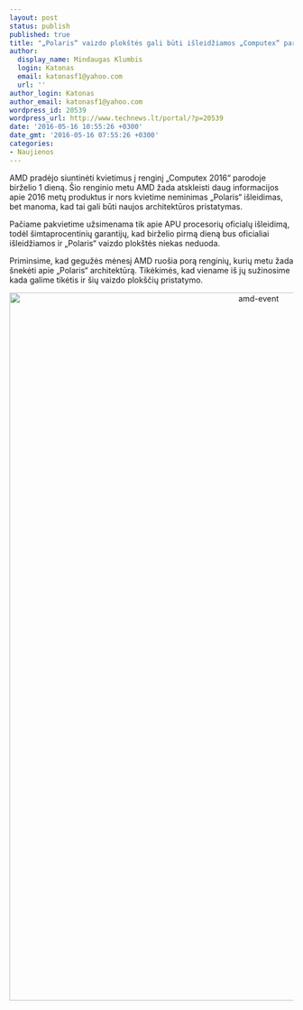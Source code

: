```yaml
---
layout: post
status: publish
published: true
title: "„Polaris“ vaizdo plokštės gali būti išleidžiamos „Computex“ parodoje"
author:
  display_name: Mindaugas Klumbis
  login: Katonas
  email: katonasf1@yahoo.com
  url: ''
author_login: Katonas
author_email: katonasf1@yahoo.com
wordpress_id: 20539
wordpress_url: http://www.technews.lt/portal/?p=20539
date: '2016-05-16 10:55:26 +0300'
date_gmt: '2016-05-16 07:55:26 +0300'
categories:
- Naujienos
---
```

<p>AMD pradėjo siuntinėti kvietimus į renginį „Computex 2016“ parodoje birželio 1 dieną. Šio renginio metu AMD žada atskleisti daug informacijos apie 2016 metų produktus ir nors kvietime neminimas „Polaris“ išleidimas, bet manoma, kad tai gali būti naujos architektūros pristatymas.</p>
<p>Pačiame pakvietime užsimenama tik apie APU procesorių oficialų išleidimą, todėl šimtaprocentinių garantijų, kad birželio pirmą dieną bus oficialiai išleidžiamos ir „Polaris“ vaizdo plokštės niekas neduoda.</p>
<p>Priminsime, kad gegužės mėnesį AMD ruošia porą renginių, kurių metu žada šnekėti apie „Polaris“ architektūrą. Tikėkimės, kad viename iš jų sužinosime kada galime tikėtis ir šių vaizdo plokščių pristatymo.</p>
<p style="text-align: center"><a href="http://www.technews.lt/portal/wp-content/uploads/2016/05/amd-event.png"><img class="alignnone wp-image-20540 size-full" src="http://www.technews.lt/portal/wp-content/uploads/2016/05/amd-event.png" alt="amd-event" width="868" height="1255" /></a></p>
